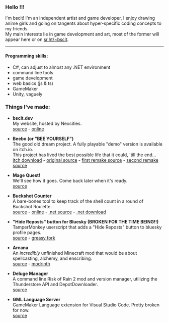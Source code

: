 ### Hello !!!
I'm bscit! I'm an independent artist and game developer, I enjoy drawing anime girls and going on tangents about hyper-specific coding concepts to my friends.
<br>My main interests lie in game development and art, most of the former will appear here or on [sr.ht/~bscit](https://sr.ht/~bscit).

---

#### Programming skills:
- C#, can adjust to almost any .NET environment
- command line tools
- game development
- web basics (js & ts)
- GameMaker
- Unity, vaguely

### Things I've made:

- **bscit.dev**<br>
  My website, hosted by Neocities.
  <br>[source](https://github.com/tmaster-terrarian/bscit.dev) - [online](https://bscit.dev/)

- **Beebo (or "BEE YOURSELF")**<br>
  The good old dream project. A fully playable "demo" version is available on itch.io.
  <br>This project has lived the best possible life that it could, 'till the end...
  <br>[itch download](https://bscit.itch.io/beebo-clone) - [original source](https://github.com/tmaster-terrarian/beebo-gm) - [first remake source](https://github.com/tmaster-terrarian/beebo2) - [second remake source](https://github.com/tmaster-terrarian/Beebo)

- **Mage Quest!**<br>
  We'll see how it goes. Come back later when it's ready.
  <br>[source](https://github.com/tmaster-terrarian/magequest)

- **Buckshot Counter**<br>
  A bare-bones tool to keep track of the shell count in a round of Buckshot Roulette.
  <br>[source](https://sr.ht/~bscit/buckshot-counter/) - [online](https://tmaster-terrarian.github.io/buckshot-counter/) - [.net source](https://git.sr.ht/~bscit/buckshot-counter) - [.net download](https://github.com/tmaster-terrarian/BuckshotCounter.NET/releases)

- **"Hide Reposts" button for Bluesky (BROKEN FOR THE TIME BEING!!)**<br>
  TamperMonkey userscript that adds a "Hide Reposts" button to bluesky profile pages.
  <br>[source](https://github.com/tmaster-terrarian/Userscripts/tree/main/Bluesky%20Repost%20Hider) - [greasy fork](https://greasyfork.org/en/scripts/518654-bluesky-repost-hider)

- **Arcana**<br>
  An *incredibly* unfinished Minecraft mod that would be about spellcasting, alchemy, and enscribing.
  <br>[source](https://github.com/tmaster-terrarian/Arcana) - [modrinth](https://modrinth.com/mod/arcana)

- **Deluge Manager**<br>
  A command line Risk of Rain 2 mod and version manager, utilizing the Thunderstore API and DepotDownloader.
  <br>[source](https://github.com/tmaster-terrarian/DelugeManager)

- **GML Language Server**<br>
  GameMaker Language extension for Visual Studio Code. Pretty broken for now.
  <br>[source](https://github.com/tmaster-terrarian/gml-ls)
